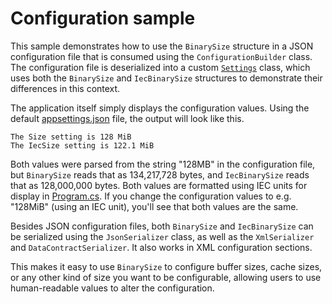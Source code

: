 # Configuration sample

This sample demonstrates how to use the `BinarySize` structure in a JSON configuration file that is
consumed using the `ConfigurationBuilder` class. The configuration file is deserialized into a
custom [`Settings`](Settings.cs) class, which uses both the `BinarySize` and `IecBinarySize`
structures to demonstrate their differences in this context.

The application itself simply displays the configuration values. Using the default
[appsettings.json](appsettings.json) file, the output will look like this.

```text
The Size setting is 128 MiB
The IecSize setting is 122.1 MiB
```

Both values were parsed from the string "128MB" in the configuration file, but `BinarySize` reads
that as 134,217,728 bytes, and `IecBinarySize` reads that as 128,000,000 bytes. Both values are
formatted using IEC units for display in [Program.cs](Program.cs). If you change the configuration
values to e.g. "128MiB" (using an IEC unit), you'll see that both values are the same.

Besides JSON configuration files, both `BinarySize` and `IecBinarySize` can be serialized using the
`JsonSerializer` class, as well as the `XmlSerializer` and `DataContractSerializer`. It also works
in XML configuration sections.

This makes it easy to use `BinarySize` to configure buffer sizes, cache sizes, or any other kind of
size you want to be configurable, allowing users to use human-readable values to alter the
configuration.
